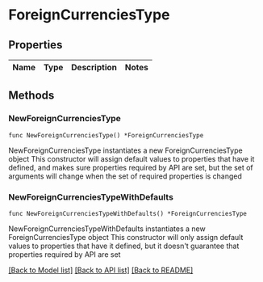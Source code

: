 # ForeignCurrenciesType

## Properties

Name | Type | Description | Notes
------------ | ------------- | ------------- | -------------

## Methods

### NewForeignCurrenciesType

`func NewForeignCurrenciesType() *ForeignCurrenciesType`

NewForeignCurrenciesType instantiates a new ForeignCurrenciesType object
This constructor will assign default values to properties that have it defined,
and makes sure properties required by API are set, but the set of arguments
will change when the set of required properties is changed

### NewForeignCurrenciesTypeWithDefaults

`func NewForeignCurrenciesTypeWithDefaults() *ForeignCurrenciesType`

NewForeignCurrenciesTypeWithDefaults instantiates a new ForeignCurrenciesType object
This constructor will only assign default values to properties that have it defined,
but it doesn't guarantee that properties required by API are set


[[Back to Model list]](../README.md#documentation-for-models) [[Back to API list]](../README.md#documentation-for-api-endpoints) [[Back to README]](../README.md)


